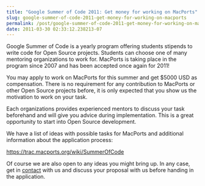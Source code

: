 ```yaml
---
title: "Google Summer of Code 2011: Get money for working on MacPorts"
slug: google-summer-of-code-2011-get-money-for-working-on-macports
permalink: /post/google-summer-of-code-2011-get-money-for-working-on-macports
date: 2011-03-30 02:33:12.238213-07
---
```


Google Summer of Code is a yearly program offering students stipends to write code for Open Source projects. Students can choose one of many mentoring organizations to work for. MacPorts is taking place in the program since 2007 and has been accepted once again for 2011!

You may apply to work on MacPorts for this summer and get $5000 USD as compensation. There is no requirement for any contribution to MacPorts or other Open Source projects before, it is only expected that you show us the motivation to work on your task.

Each organizations provides experienced mentors to discuss your task beforehand and will give you advice during implementation. This is a great opportunity to start into Open Source development.

We have a list of ideas with possible tasks for MacPorts and additional information about the application process:

<https://trac.macports.org/wiki/SummerOfCode>

Of course we are also open to any ideas you might bring up. In any case, get in [contact](https://trac.macports.org/wiki/MailingLists) with us and discuss your proposal with us before handing in the application.

